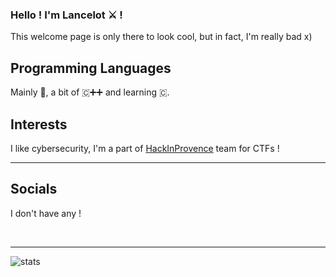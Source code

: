 <!--
**Lotcelan/Lotcelan** is a ✨ _special_ ✨ repository because its `README.md` (this file) appears on your GitHub profile.

Here are some ideas to get you started:

- 🔭 I’m currently working on ...
- 🌱 I’m currently learning ...
- 👯 I’m looking to collaborate on ...
- 🤔 I’m looking for help with ...
- 💬 Ask me about ...
- 📫 How to reach me: ...
- 😄 Pronouns: ...
- ⚡ Fun fact: ...
-->


### Hello ! I'm Lancelot ⚔ !

This welcome page is only there to look cool, but in fact, I'm really bad x)

## Programming Languages

Mainly 🐍, a bit of 🇨➕➕ and learning 🇨.

## Interests

I like cybersecurity, I'm a part of [HackInProvence](https://www.hackinprovence.fr/) team for CTFs !

---
## Socials

I don't have any !

<br />

---
<img  align='left' alt='stats' src="https://github-readme-stats.vercel.app/api?username=Lotcelan&show_icons=true&theme=synthwave">


